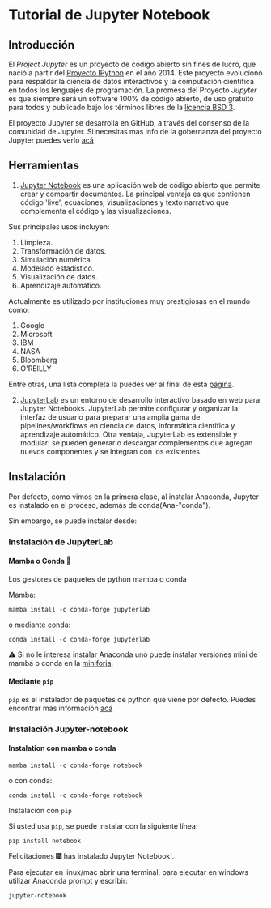 # Tutorial de Jupyter Notebook

## Introducción

El _Project Jupyter_ es un proyecto de código abierto sin fines de lucro, que nació a partir del [Proyecto IPython](https://ipython.org/) en el año 2014. Este proyecto evolucionó para respaldar la ciencia de datos interactivos y la computación científica en todos los lenguajes de programación. 
La promesa del Proyecto _Jupyter_ es que siempre será un software 100% de código abierto, de uso gratuito para todos y publicado bajo los términos libres de la [licencia BSD 3](https://opensource.org/licenses/BSD-3-Clause).

El proyecto Jupyter se desarrolla en GitHub, a través del consenso de la comunidad de Jupyter. Si necesitas mas info de la gobernanza del proyecto Jupyter puedes verlo [acá](https://github.com/jupyter/governance/blob/master/governance.md)


## Herramientas

1. [Jupyter Notebook](https://jupyter.org/) es una aplicación web de código abierto que permite crear y compartir documentos. La principal ventaja es que contienen código 'live', ecuaciones, visualizaciones y texto narrativo que complementa el código y las visualizaciones. 

Sus principales usos incluyen: 

   1. Limpieza.
   2. Transformación de datos.
   3. Simulación numérica.
   4. Modelado estadístico.
   5. Visualización de datos.
   6. Aprendizaje automático.

Actualmente es utilizado por instituciones muy prestigiosas en el mundo como:

   1. Google
   2. Microsoft
   3. IBM
   4. NASA
   5. Bloomberg
   6. O'REILLY
   
Entre otras, una lista completa la puedes ver al final de esta [página](https://jupyter.org/).

2. [JupyterLab](https://jupyter.org/) es un entorno de desarrollo interactivo basado en web para Jupyter Notebooks. JupyterLab permite configurar y organizar la interfaz de usuario para preparar una amplia gama de pipelines/workflows en ciencia de datos, informática científica y aprendizaje automático. Otra ventaja, JupyterLab es extensible y modular: se pueden generar o descargar complementos que agregan nuevos componentes y se integran con los existentes.


## Instalación

Por defecto, como vimos en la primera clase, al instalar Anaconda, Jupyter es instalado en el proceso, además de conda(Ana-"conda").

Sin embargo, se puede instalar desde:

### Instalación de JupyterLab



#### Mamba o Conda :snake:

Los gestores de paquetes de python mamba o conda

Mamba:

    mamba install -c conda-forge jupyterlab

o mediante conda:

    conda install -c conda-forge jupyterlab

:warning: Si no le interesa instalar Anaconda uno puede instalar versiones mini de mamba o conda en la [miniforja](https://github.com/conda-forge/miniforge).


#### Mediante ``pip``

``pip`` es el instalador de paquetes de python que viene por defecto. Puedes encontrar más información [acá](https://pypi.org/project/pip/)

### Instalación Jupyter-notebook

#### Instalation con mamba o conda

    mamba install -c conda-forge notebook

o con conda:
 
    conda install -c conda-forge notebook

Instalación con ``pip``

Si usted usa ``pip``, se puede instalar con la siguiente línea:

    pip install notebook

Felicitaciones :fireworks:  has instalado Jupyter Notebook!.

Para ejecutar en linux/mac abrir una terminal, para ejecutar  en windows utilizar Anaconda prompt y escribir:

    jupyter-notebook


